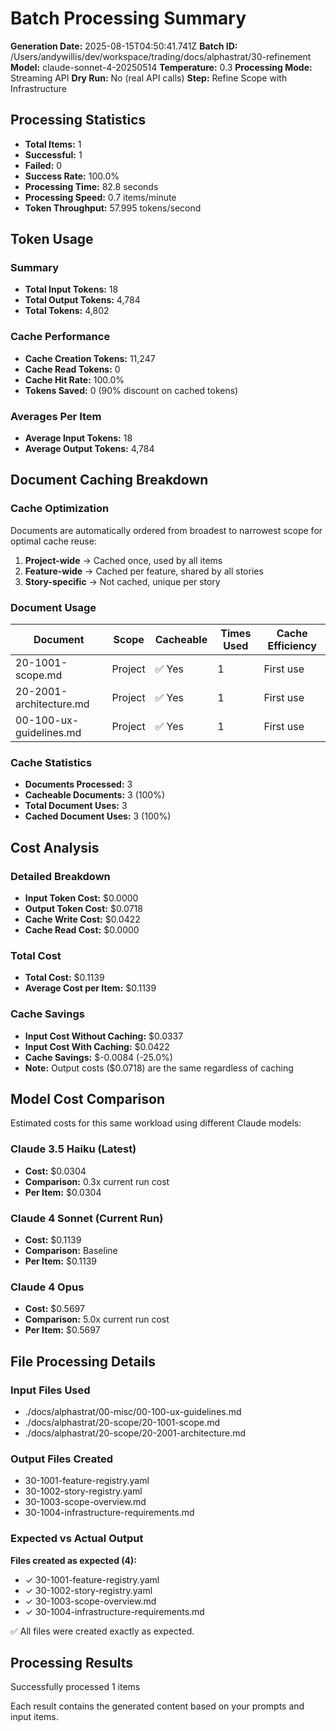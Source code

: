 # Batch Processing Summary

**Generation Date:** 2025-08-15T04:50:41.741Z
**Batch ID:** /Users/andywillis/dev/workspace/trading/docs/alphastrat/30-refinement
**Model:** claude-sonnet-4-20250514
**Temperature:** 0.3
**Processing Mode:** Streaming API
**Dry Run:** No (real API calls)
**Step:** Refine Scope with Infrastructure

## Processing Statistics

- **Total Items:** 1
- **Successful:** 1
- **Failed:** 0
- **Success Rate:** 100.0%
- **Processing Time:** 82.8 seconds
- **Processing Speed:** 0.7 items/minute
- **Token Throughput:** 57.995 tokens/second

## Token Usage

### Summary
- **Total Input Tokens:** 18
- **Total Output Tokens:** 4,784
- **Total Tokens:** 4,802

### Cache Performance
- **Cache Creation Tokens:** 11,247
- **Cache Read Tokens:** 0
- **Cache Hit Rate:** 100.0%
- **Tokens Saved:** 0 (90% discount on cached tokens)

### Averages Per Item
- **Average Input Tokens:** 18
- **Average Output Tokens:** 4,784

## Document Caching Breakdown

### Cache Optimization
Documents are automatically ordered from broadest to narrowest scope for optimal cache reuse:
1. **Project-wide** → Cached once, used by all items
2. **Feature-wide** → Cached per feature, shared by all stories
3. **Story-specific** → Not cached, unique per story

### Document Usage
| Document | Scope | Cacheable | Times Used | Cache Efficiency |
|----------|-------|-----------|------------|------------------|
| 20-1001-scope.md | Project | ✅ Yes | 1 | First use |
| 20-2001-architecture.md | Project | ✅ Yes | 1 | First use |
| 00-100-ux-guidelines.md | Project | ✅ Yes | 1 | First use |

### Cache Statistics
- **Documents Processed:** 3
- **Cacheable Documents:** 3 (100%)
- **Total Document Uses:** 3
- **Cached Document Uses:** 3 (100%)


## Cost Analysis

### Detailed Breakdown
- **Input Token Cost:** $0.0000
- **Output Token Cost:** $0.0718
- **Cache Write Cost:** $0.0422
- **Cache Read Cost:** $0.0000

### Total Cost
- **Total Cost:** $0.1139
- **Average Cost per Item:** $0.1139

### Cache Savings
- **Input Cost Without Caching:** $0.0337
- **Input Cost With Caching:** $0.0422
- **Cache Savings:** $-0.0084 (-25.0%)
- **Note:** Output costs ($0.0718) are the same regardless of caching

## Model Cost Comparison

Estimated costs for this same workload using different Claude models:

### Claude 3.5 Haiku (Latest)
- **Cost:** $0.0304
- **Comparison:** 0.3x current run cost
- **Per Item:** $0.0304

### Claude 4 Sonnet (Current Run)
- **Cost:** $0.1139
- **Comparison:** Baseline
- **Per Item:** $0.1139

### Claude 4 Opus
- **Cost:** $0.5697
- **Comparison:** 5.0x current run cost
- **Per Item:** $0.5697

## File Processing Details

### Input Files Used
- ./docs/alphastrat/00-misc/00-100-ux-guidelines.md
- ./docs/alphastrat/20-scope/20-1001-scope.md
- ./docs/alphastrat/20-scope/20-2001-architecture.md

### Output Files Created
- 30-1001-feature-registry.yaml
- 30-1002-story-registry.yaml
- 30-1003-scope-overview.md
- 30-1004-infrastructure-requirements.md

### Expected vs Actual Output
**Files created as expected (4):**
- ✓ 30-1001-feature-registry.yaml
- ✓ 30-1002-story-registry.yaml
- ✓ 30-1003-scope-overview.md
- ✓ 30-1004-infrastructure-requirements.md

✅ All files were created exactly as expected.

## Processing Results

Successfully processed 1 items


Each result contains the generated content based on your prompts and input items.
